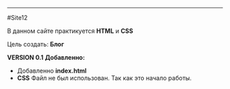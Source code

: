 ___
#Site12

В данном сайте практикуется __HTML__ и __CSS__

Цель создать: __Блог__

__VERSION 0.1__
__Добавленно:__
* Добавленно __index.html__
* __CSS__ Файл не был использован. Так как это начало работы.

